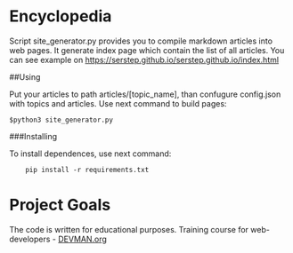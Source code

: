 # Encyclopedia

Script site_generator.py provides you to compile markdown articles into web pages. It generate index page which contain the list of all articles. You can see example on https://serstep.github.io/serstep.github.io/index.html

##Using

Put your articles to path articles/[topic_name], than confugure config.json with topics and articles.
Use next command to build pages:

    $python3 site_generator.py 
    

###Installing 

To install dependences, use next command:

        pip install -r requirements.txt

# Project Goals

The code is written for educational purposes. Training course for web-developers - [DEVMAN.org](https://devman.org)
